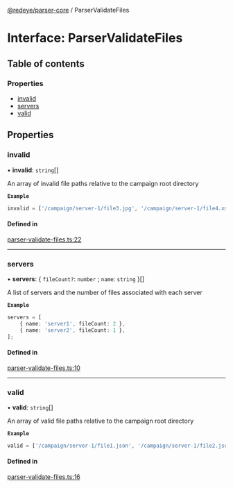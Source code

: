 [@redeye/parser-core](../index.md) / ParserValidateFiles

# Interface: ParserValidateFiles

## Table of contents

### Properties

- [invalid](ParserValidateFiles.md#invalid)
- [servers](ParserValidateFiles.md#servers)
- [valid](ParserValidateFiles.md#valid)

## Properties

### invalid

• **invalid**: `string`[]

An array of invalid file paths relative to the campaign root directory

**`Example`**

```ts
invalid = ['/campaign/server-1/file3.jpg', '/campaign/server-1/file4.xml'];
```

#### Defined in

[parser-validate-files.ts:22](https://github.com/cisagov/RedEye/blob/bd5dfc45/parsers/parser-core/src/parser-validate-files.ts#L22)

---

### servers

• **servers**: { `fileCount?`: `number` ; `name`: `string` }[]

A list of servers and the number of files associated with each server

**`Example`**

```ts
servers = [
	{ name: 'server1', fileCount: 2 },
	{ name: 'server2', fileCount: 1 },
];
```

#### Defined in

[parser-validate-files.ts:10](https://github.com/cisagov/RedEye/blob/bd5dfc45/parsers/parser-core/src/parser-validate-files.ts#L10)

---

### valid

• **valid**: `string`[]

An array of valid file paths relative to the campaign root directory

**`Example`**

```ts
valid = ['/campaign/server-1/file1.json', '/campaign/server-1/file2.json'];
```

#### Defined in

[parser-validate-files.ts:16](https://github.com/cisagov/RedEye/blob/bd5dfc45/parsers/parser-core/src/parser-validate-files.ts#L16)
